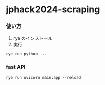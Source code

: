 # jphack2024-scraping

### 使い方

1. rye のインストール
2. 実行

```
rye run python ...
```

### fast API

```
rye run uvicorn main:app --reload
```
